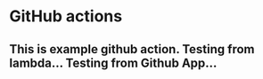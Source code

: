 # GitHub actions

This is example github action. 
Testing from lambda...
Testing from Github App...
---
